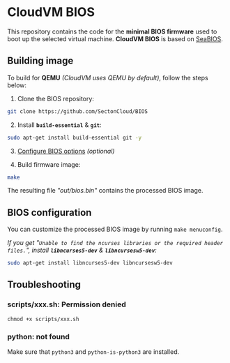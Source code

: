 # CloudVM BIOS
This repository contains the code for the **minimal BIOS firmware** used to boot up the selected virtual machine. **CloudVM BIOS** is based on [SeaBIOS](https://github.com/coreboot/seabios).

## Building image
To build for **QEMU** *(CloudVM uses QEMU by default)*, follow the steps below:

1. Clone the BIOS repository:
```bash
git clone https://github.com/SectonCloud/BIOS
```

2. Install **`build-essential`** & **`git`**:
```bash
sudo apt-get install build-essential git -y
```

3. [Configure BIOS options](https://github.com/SectonCloud/BIOS#bios-configuration) *(optional)*

4. Build firmware image:
```bash
make
```

The resulting file *"out/bios.bin"* contains the processed BIOS image.

## BIOS configuration
You can customize the processed BIOS image by running `make menuconfig`.

*If you get "`Unable to find the ncurses libraries or the required header files.`", install **`libncurses5-dev`** & **`libncursesw5-dev`**:*
```bash
sudo apt-get install libncurses5-dev libncursesw5-dev
```

## Troubleshooting
### scripts/xxx.sh: Permission denied
`chmod +x scripts/xxx.sh`
### python: not found
Make sure that `python3` and `python-is-python3` are installed.